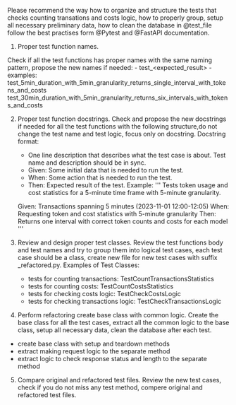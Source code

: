 


Please recommend the way how to organize and structure the tests that checks counting transations and costs logic, how to properly group, setup all necessary preliminary data, how to clean the database in  @test_file follow the best practises form @Pytest and @FastAPI documentation.



1. Proper test function names. 

Check if all the test functions has proper names with the same naming pattern, propose the new names if needed:
    - test_<name>_<condition>_<expected_result> 
    - examples: 
        test_5min_duration_with_5min_granularity_returns_single_interval_with_tokens_and_costs
        test_30min_duration_with_5min_granularity_returns_six_intervals_with_tokens_and_costs

2. Proper test function docstrings. 
Check and propose the new docstrings if needed for all the test functions with the following structure,do not change the test name and test logic, focus only on docstring. Docstring format:
    - One line description that describes what the test case is about. Test name and description should be in sync.
    - Given: Some initial data that is needed to run the test.
    - When: Some action that is needed to run the test.
    - Then: Expected result of the test.
    Example:
    ''' 
    Tests token usage and cost statistics for a 5-minute time frame with 5-minute granularity.

    Given: Transactions spanning 5 minutes (2023-11-01 12:00-12:05)
    When: Requesting token and cost statistics with 5-minute granularity
    Then: Returns one interval with correct token counts and costs for each model
    ''' 
3. Review and design proper test classes. 
Review the test functions body and test names and try to group them into logical test cases, each test case should be a class, create new file for new test cases with suffix _refactored.py. Examples of Test Classes:
    - tests for counting transactions: TestCountTransactionsStatistics
    - tests for counting costs: TestCountCostsStatistics    
    - tests for checking costs logic: TestCheckCostsLogic
    - tests for checking transactions logic: TestCheckTransactionsLogic

4. Perform refactoring create base class with common logic. 
Create the base class for all the test cases, extract all the common logic to the base class, setup all necessary data, clean the database after each test.
- create base class with setup and teardown methods
- extract making request logic to the separate method
- extract logic to check response status and length to the separate method

5. Compare original and refactored test files. 
Review the new test cases, check if you do not miss any test method, compere original and refactored test files.
